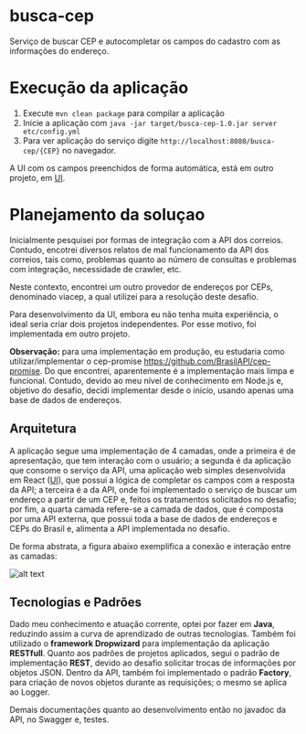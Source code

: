 # busca-cep
Serviço de buscar CEP e autocompletar os campos do cadastro com as informações do endereço.

<H1>Execução da aplicação</H1>

1. Execute `mvn clean package` para compilar a aplicação
3. Inicie a aplicação com `java -jar target/busca-cep-1.0.jar server etc/config.yml`
4. Para ver aplicação do serviço digite `http://localhost:8080/busca-cep/{CEP}` no navegador.

A UI com os campos preenchidos de forma automática, está em outro projeto, em <a href="https://github.com/Leonild/busca-cep-ui">UI</a>.

<H1>Planejamento da soluçao</H1>
Inicialmente pesquisei por formas de integração com a API dos correios. Contudo, encotrei diversos relatos de mal funcionamento
da API dos correios, tais como, problemas quanto ao número de consultas e problemas com integração, necessidade de crawler, etc.

Neste contexto, encontrei um outro provedor de endereços por CEPs, denominado viacep, a qual utilizei para a resolução deste desafio.

Para desenvolvimento da UI, embora eu não tenha muita experiência, o ideal seria criar dois projetos independentes. Por 
esse motivo, foi implementada em outro projeto.

**Observação:** para uma implementação em produção, eu estudaria como utilizar/implementar o cep-promise <https://github.com/BrasilAPI/cep-promise>. 
Do que encontrei, aparentemente é a implementação mais limpa e funcional. Contudo, devido ao meu nível de conhecimento em Node.js e, 
objetivo do desafio, decidi implementar desde o início, usando apenas uma base de dados de endereços.

<H2>Arquitetura</H2>

A aplicação segue uma implementação de 4 camadas, onde a primeira é de apresentação, que tem interação com o usuário; a segunda é da aplicação que consome o serviço da API, uma aplicação web simples desenvolvida em React (<a href="https://github.com/Leonild/busca-cep-ui">UI</a>), que possui a lógica de completar os campos com a resposta da API; a terceira é a da API, onde foi implementado o serviço de buscar um endereço a partir de um CEP e, feitos os tratamentos solicitados no desafio; por fim, a quarta camada refere-se a camada de dados, que é composta por uma API externa, que possui toda a base de dados de endereços e CEPs do Brasil e, alimenta a API implementada no desafio. 

De forma abstrata, a figura abaixo exemplifica a conexão e interação entre as camadas:

![alt text](https://drive.google.com/file/d/1Z0_TIOyKlFWp6hqzVkDplqK5Kb4mhYxE/preview)

<H2>Tecnologias e Padrões</H2>

Dado meu conhecimento e atuação corrente, optei por fazer em **Java**, reduzindo assim a curva de aprendizado de outras tecnologias.
Também foi utilizado o **framework Dropwizard** para implementação da aplicação **RESTfull**. Quanto aos padrões de projetos aplicados, segui o padrão de implementação **REST**, devido ao desafio solicitar trocas de informações por objetos JSON. Dentro da API, também foi implementado o padrão **Factory**, para criação de novos objetos durante as requisições; o mesmo se aplica ao Logger.

Demais documentações quanto ao desenvolvimento então no javadoc da API, no Swagger e, testes. 
